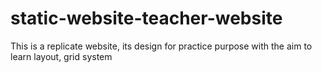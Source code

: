 # static-website-teacher-website
This is a replicate website, its design for practice purpose with the aim to learn layout, grid system

